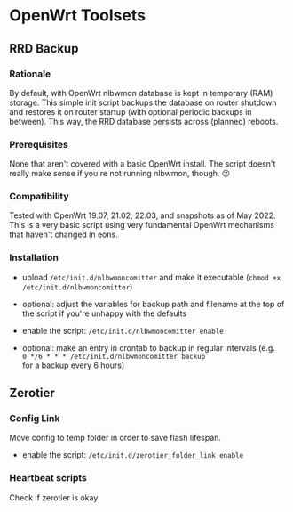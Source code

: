 # OpenWrt Toolsets

## RRD Backup
### Rationale

By default, with OpenWrt nlbwmon database is kept in temporary (RAM) storage. This simple init script backups the database on router shutdown and restores it on router startup (with optional periodic backups in between). This way, the RRD database persists across (planned) reboots.

### Prerequisites

None that aren't covered with a basic OpenWrt install. The script doesn't really make sense if you're not running nlbwmon, though. :wink:

### Compatibility

Tested with OpenWrt 19.07, 21.02, 22.03, and snapshots as of May 2022. This is a very basic script using very fundamental OpenWrt mechanisms that haven't changed in eons.

### Installation

* upload `/etc/init.d/nlbwmoncomitter` and make it executable (`chmod +x /etc/init.d/nlbwmoncomitter`)

* optional: adjust the variables for backup path and filename at the top of the script if you're unhappy with the defaults

* enable the script: `/etc/init.d/nlbwmoncomitter enable`

* optional: make an entry in crontab to backup in regular intervals (e.g.  
  `0 */6 * * * /etc/init.d/nlbwmoncomitter backup`  
  for a backup every 6 hours)


## Zerotier

### Config Link

Move config to temp folder in order to save flash lifespan.

* enable the script: `/etc/init.d/zerotier_folder_link enable`


### Heartbeat scripts

Check if zerotier is okay.

